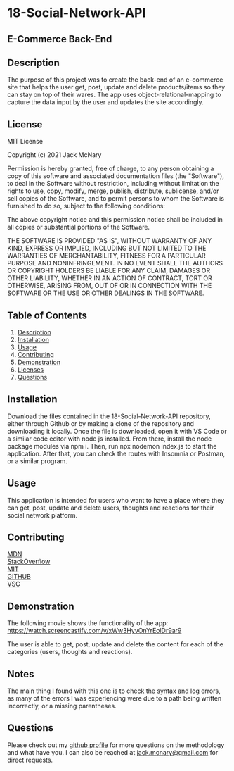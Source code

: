 # 18-Social-Network-API


## E-Commerce Back-End

## Description

The purpose of this project was to create the back-end of an e-commerce site that helps the user get, post, update and delete products/items so they can stay on top of their wares. The app uses object-relational-mapping to capture the data input by the user and updates the site accordingly.


## License
MIT License

Copyright (c) 2021 Jack McNary

Permission is hereby granted, free of charge, to any person obtaining a copy
of this software and associated documentation files (the "Software"), to deal
in the Software without restriction, including without limitation the rights
to use, copy, modify, merge, publish, distribute, sublicense, and/or sell
copies of the Software, and to permit persons to whom the Software is
furnished to do so, subject to the following conditions:

The above copyright notice and this permission notice shall be included in all
copies or substantial portions of the Software.

THE SOFTWARE IS PROVIDED "AS IS", WITHOUT WARRANTY OF ANY KIND, EXPRESS OR
IMPLIED, INCLUDING BUT NOT LIMITED TO THE WARRANTIES OF MERCHANTABILITY,
FITNESS FOR A PARTICULAR PURPOSE AND NONINFRINGEMENT. IN NO EVENT SHALL THE
AUTHORS OR COPYRIGHT HOLDERS BE LIABLE FOR ANY CLAIM, DAMAGES OR OTHER
LIABILITY, WHETHER IN AN ACTION OF CONTRACT, TORT OR OTHERWISE, ARISING FROM,
OUT OF OR IN CONNECTION WITH THE SOFTWARE OR THE USE OR OTHER DEALINGS IN THE
SOFTWARE.


## Table of Contents
1. [Description](#description)
2. [Installation](#installation)
3. [Usage](#usage)
4. [Contributing](#contributing)
5. [Demonstration](#demonstration)
6. [Licenses](#licenses)
7. [Questions](#questions)

## Installation

Download the files contained in the 18-Social-Network-API repository, either through Github or by making a clone of the repository and downloading it locally. Once the file is downloaded, open it with VS Code or a similar code editor with node js installed. From there, install the node package modules via npm i. Then, run npx nodemon index.js to start the application. After that, you can check the routes with Insomnia or Postman, or a similar program.

## Usage

This application is intended for users who want to have a place where they can get, post, update and delete users, thoughts and reactions for their social network platform.

## Contributing


[MDN](developer.mozilla.org/en-US/docs)<br>
[StackOverflow](https://stackoverflow.com/)<br>
[MIT](https://opensource.org/licenses/MIT)<br>
[GITHUB](https://docs.github.com/en)<br>
[VSC](https://code.visualstudio.com/)<br>

## Demonstration

The following movie shows the functionality of the app:
https://watch.screencastify.com/v/xWw3HyvOnYrEolDr9ar9

The user is able to get, post, update and delete the content for each of the categories (users, thoughts and reactions). 

## Notes

The main thing I found with this one is to check the syntax and log errors, as many of the errors I was experiencing were due to a path being written incorrectly, or a missing parentheses.

## Questions
Please check out my [github profile](github.com/mcnaryj/18-Social-Network-API) for more questions on the methodology and what have you.
I can also be reached at jack.mcnary@gmail.com for direct requests.
